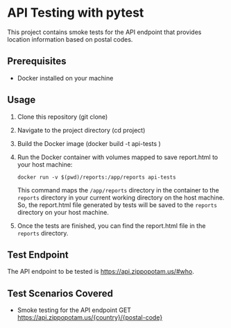 # API Testing with pytest

This project contains smoke tests for the API endpoint that provides location information based on postal codes.

## Prerequisites
- Docker installed on your machine

## Usage

1. Clone this repository (git clone)

2. Navigate to the project directory (cd project)

3. Build the Docker image (docker build -t api-tests )

4. Run the Docker container with volumes mapped to save report.html to your host machine:

    ```
    docker run -v $(pwd)/reports:/app/reports api-tests
    ```
   This command maps the `/app/reports` directory in the container to the `reports` directory in your current working directory on the host machine. 
   So, the report.html file generated by tests will be saved to the `reports` directory on your host machine.

5. Once the tests are finished, you can find the report.html file in the `reports` directory.

## Test Endpoint

The API endpoint to be tested is https://api.zippopotam.us/#who.

## Test Scenarios Covered

- Smoke testing for the API endpoint GET https://api.zippopotam.us/{country}/{postal-code}


